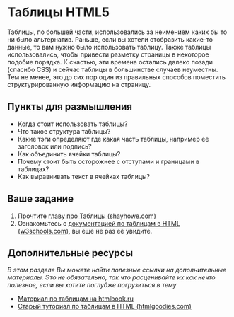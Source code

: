 # Таблицы HTML5

Таблицы, по большей части, использовались за неимением каких бы то ни было альтернатив. Раньше, если вы хотели отобразить какие-то данные, то вам нужно было использовать таблицу. Также таблицы использовались, чтобы привести разметку страницы в некоторое подобие порядка. К счастью, эти времена остались далеко позади (спасибо CSS) и сейчас таблицы в большинстве случаев неуместны. Тем не менее, это до сих пор один из правильных способов поместить структурированную информацию на страницу.

## Пункты для размышления

* Когда стоит использовать таблицы?
* Что такое структура таблицы?
* Какие тэги определяют где какая часть таблицы, например её заголовок или подпись?
* Как объединить ячейки таблицы?
* Почему стоит быть осторожнее с отступами и границами в таблицах?
* Как выравнивать текст в ячейках таблицы?

## Ваше задание

1. Прочтите [главу про Таблицы (shayhowe.com)](http://learn.shayhowe.com/html-css/organizing-data-tables)
2. Ознакомьтесь с [документацией по таблицам в HTML (w3schools.com)](http://www.w3schools.com/html/html_tables.asp), вы еще не раз её увидите.

## Дополнительные ресурсы

*В этом разделе Вы можете найти полезные ссылки на дополнительные материалы. Это не обязательно, так что расценивайте их как нечто полезное, если вы хотите поглубже погрузиться в тему*

* [Материал по таблицам на htmlbook.ru](http://htmlbook.ru/samhtml/tablitsy)
* [Старый туториал по таблицам в HTML (htmlgoodies.com)](http://www.htmlgoodies.com/tutorials/tables/article.php/3479851)
